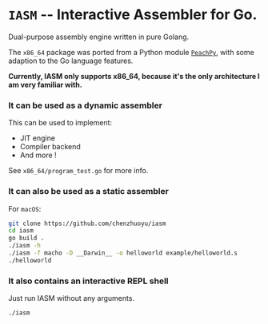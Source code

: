 # `IASM` -- Interactive Assembler for Go.

Dual-purpose assembly engine written in pure Golang.

The `x86_64` package was ported from a Python module [`PeachPy`](https://github.com/Maratyszcza/PeachPy), with some adaption to the Go language features.

**Currently, IASM only supports x86_64, because it's the only architecture I am very familiar with.**

### It can be used as a dynamic assembler

This can be used to implement:

* JIT engine
* Compiler backend
* And more !

See `x86_64/program_test.go` for more info.

### It can also be used as a static assembler

For `macOS`:

```bash
git clone https://github.com/chenzhuoyu/iasm
cd iasm
go build .
./iasm -h
./iasm -f macho -D __Darwin__ -o helloworld example/helloworld.s
./helloworld 
```

### It also contains an interactive REPL shell

Just run IASM without any arguments.

```bash
./iasm
```
